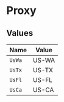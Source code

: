 # Proxy


## Values

| Name   | Value  |
| ------ | ------ |
| `UsWa` | US-WA  |
| `UsTx` | US-TX  |
| `UsFl` | US-FL  |
| `UsCa` | US-CA  |